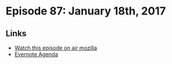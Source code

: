 # Episode 87: January 18th, 2017

## Links
* [Watch this episode on air mozilla](https://air.mozilla.org/the-joy-of-coding-episode-87/)
* [Evernote Agenda](https://www.evernote.com/l/AbLv9VxP2LRDgq9x1NNff0UECT6AD6Oaj6U)
